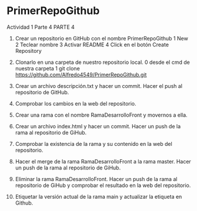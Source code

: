 # PrimerRepoGithub
Actividad 1 Parte 4
PARTE 4
1. Crear un repositorio en GitHub con el nombre PrimerRepoGithub
    1 New
    2 Teclear nombre
    3 Activar README
    4 Click en el botón Create Repository

2. Clonarlo en una carpeta de nuestro repositorio local.
    0 desde el cmd de nuestra carpeta
    1 git clone https://github.com/Alfredo4549/PrimerRepoGithub.git

3. Crear un archivo descripción.txt y hacer un commit. Hacer el push al repositorio de GitHub.
    
4. Comprobar los cambios en la web del repositorio.
5. Crear una rama con el nombre RamaDesarrolloFront y movernos a ella.
6. Crear un archivo index.html y hacer un commit. Hacer un push de la rama al repositorio de GiHub.
7. Comprobar la existencia de la rama y su contenido en la web del repositorio.
8. Hacer el merge de la rama RamaDesarrolloFront a la rama master. Hacer un push de la rama al repositorio de
GiHub.
9. Eliminar la rama RamaDesarrolloFront. Hacer un push de la rama al repositorio de GiHub y comprobar el
resultado en la web del repositorio.
10. Etiquetar la versión actual de la rama main y actualizar la etiqueta en Github.